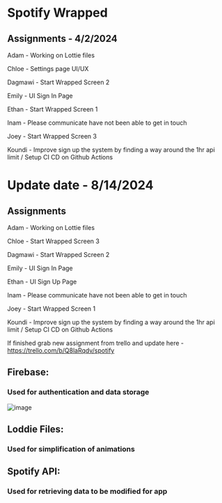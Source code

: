 # Spotify Wrapped

## Assignments - 4/2/2024
Adam - Working on Lottie files

Chloe - Settings page UI/UX

Dagmawi - Start Wrapped Screen 2 

Emily - UI Sign In Page

Ethan - Start Wrapped Screen 1

Inam - Please communicate have not been able to get in touch

Joey - Start Wrapped Screen 3

Koundi - Improve sign up the system by finding a way around the 1hr api limit / Setup CI CD on Github Actions

# Update date - 8/14/2024

## Assignments
Adam - Working on Lottie files

Chloe - Start Wrapped Screen 3

Dagmawi - Start Wrapped Screen 2 

Emily - UI Sign In Page

Ethan - UI Sign Up Page

Inam - Please communicate have not been able to get in touch

Joey - Start Wrapped Screen 1

Koundi - Improve sign up the system by finding a way around the 1hr api limit / Setup CI CD on Github Actions

If finished grab new assignment from trello and update here - https://trello.com/b/Q8laRqdv/spotify

## Firebase:

### Used for authentication and data storage

![image](https://github.com/topgatechstudent/Spotify_App/assets/133879937/1d785151-3e8a-4501-8eba-25fee5f9641e)

## Loddie Files:

### Used for simplification of animations

## Spotify API:

### Used for retrieving data to be modified for app

